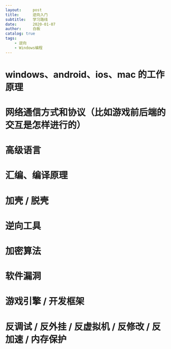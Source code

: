 ```yaml
---
layout:     post
title:      逆向入门
subtitle:   学习路线
date:       2020-01-07
author:     白板
catalog: true
tags: 
    - 逆向
    - Windows编程
---
```



# windows、android、ios、mac 的工作原理
# 网络通信方式和协议（比如游戏前后端的交互是怎样进行的）
# 高级语言
# 汇编、编译原理
# 加壳 / 脱壳
# 逆向工具
# 加密算法
# 软件漏洞
# 游戏引擎 / 开发框架
# 反调试 / 反外挂 / 反虚拟机 / 反修改 / 反加速 / 内存保护

